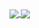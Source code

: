 <a href="https://github.com/anuraghazra/github-readme-stats">
  <img align="center" src="https://github-readme-stats.vercel.app/api?username=ebina4yaka&show_icons=true&theme=dracula&count_private=true" />
</a>
<a href="https://github.com/anuraghazra/github-readme-stats">
  <img align="center" src="https://github-readme-stats.vercel.app/api/top-langs/?username=ebina4yaka&theme=dracula" />
</a>
